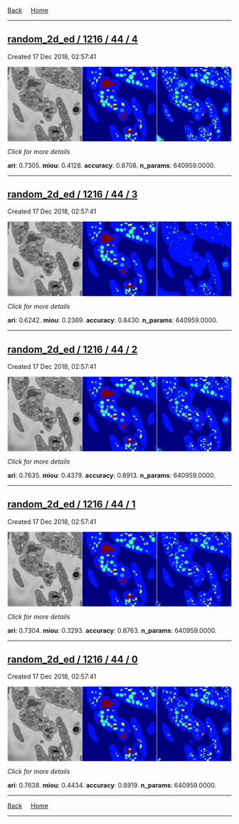 
[Back](..)&nbsp;&nbsp;&nbsp;&nbsp;&nbsp;[Home](https://leapmanlab.github.io/snapshots)

---

<div class="summary"><a href="4"><h2>random_2d_ed / 1216 / 44 / 4</h2></a><p>Created 17 Dec 2018, 02:57:41
</p><a href="4"><img src="4/media/summary.png" align="center"></a><p>
<i>Click for more details</i>
</p></div>

**ari**: 0.7305. **miou**: 0.4128. **accuracy**: 0.8708. **n_params**: 640959.0000. 

---

<div class="summary"><a href="3"><h2>random_2d_ed / 1216 / 44 / 3</h2></a><p>Created 17 Dec 2018, 02:57:41
</p><a href="3"><img src="3/media/summary.png" align="center"></a><p>
<i>Click for more details</i>
</p></div>

**ari**: 0.6242. **miou**: 0.2369. **accuracy**: 0.8430. **n_params**: 640959.0000. 

---

<div class="summary"><a href="2"><h2>random_2d_ed / 1216 / 44 / 2</h2></a><p>Created 17 Dec 2018, 02:57:41
</p><a href="2"><img src="2/media/summary.png" align="center"></a><p>
<i>Click for more details</i>
</p></div>

**ari**: 0.7635. **miou**: 0.4379. **accuracy**: 0.8913. **n_params**: 640959.0000. 

---

<div class="summary"><a href="1"><h2>random_2d_ed / 1216 / 44 / 1</h2></a><p>Created 17 Dec 2018, 02:57:41
</p><a href="1"><img src="1/media/summary.png" align="center"></a><p>
<i>Click for more details</i>
</p></div>

**ari**: 0.7304. **miou**: 0.3293. **accuracy**: 0.8763. **n_params**: 640959.0000. 

---

<div class="summary"><a href="0"><h2>random_2d_ed / 1216 / 44 / 0</h2></a><p>Created 17 Dec 2018, 02:57:41
</p><a href="0"><img src="0/media/summary.png" align="center"></a><p>
<i>Click for more details</i>
</p></div>

**ari**: 0.7638. **miou**: 0.4434. **accuracy**: 0.8919. **n_params**: 640959.0000. 

---

[Back](..)&nbsp;&nbsp;&nbsp;&nbsp;&nbsp;[Home](https://leapmanlab.github.io/snapshots)

---